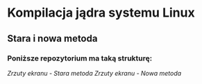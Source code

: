 # Kompilacja jądra systemu Linux
## Stara i nowa metoda
### Poniższe repozytorium ma taką strukturę:
*Zrzuty ekranu - Stara metoda*
*Zrzuty ekranu - Nowa metoda*
